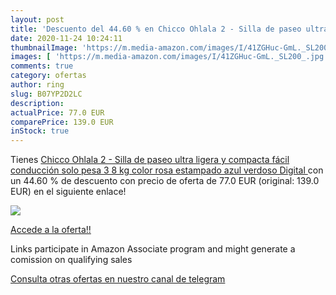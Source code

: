 ```yaml
---
layout: post
title: 'Descuento del 44.60 % en Chicco Ohlala 2 - Silla de paseo ultra l'
date: 2020-11-24 10:24:11
thumbnailImage: 'https://m.media-amazon.com/images/I/41ZGHuc-GmL._SL200_.jpg'
images: [ 'https://m.media-amazon.com/images/I/41ZGHuc-GmL._SL200_.jpg' ]
comments: true
category: ofertas
author: ring
slug: B07YP2D2LC
description:
actualPrice: 77.0 EUR
comparePrice: 139.0 EUR
inStock: true
---
```


Tienes [Chicco Ohlala 2 - Silla de paseo ultra ligera y compacta  fácil conducción  solo pesa 3 8 kg  color rosa estampado azul verdoso  Digital ](https://www.amazon.es/dp/B07YP2D2LC/?tag=tolees-21) con un 44.60 % de descuento con precio de oferta de 77.0 EUR (original: 139.0 EUR) en el siguiente enlace!

[![](https://m.media-amazon.com/images/I/41ZGHuc-GmL._SL200_.jpg)](https://www.amazon.es/dp/B07YP2D2LC/?tag=tolees-21)

[Accede a la oferta!!](https://www.amazon.es/dp/B07YP2D2LC/?tag=tolees-21)

Links participate in Amazon Associate program and might generate a comission on qualifying sales

[Consulta otras ofertas en nuestro canal de telegram](https://t.me/s/ofertas25)
